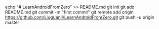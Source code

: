 echo "# LearnAndroidFromZero" >> README.md
git init
git add README.md
git commit -m "first commit"
git remote add origin https://github.com/Liuguanli/LearnAndroidFromZero.git
git push -u origin master